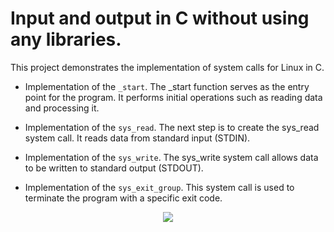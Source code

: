 # Input and output in C without using any libraries.

This project demonstrates the implementation of system calls for Linux in C.

* Implementation of the `_start`. The _start function serves as the entry point for the program. It performs initial operations such as reading data and processing it. 

* Implementation of the `sys_read`. The next step is to create the sys_read system call. It reads data from standard input (STDIN).

* Implementation of the `sys_write`. The sys_write system call allows data to be written to standard output (STDOUT).

* Implementation of the `sys_exit_group`. This system call is used to terminate the program with a specific exit code.

<p align="center">
  <img src="https://ltdfoto.ru/images/2024/04/29/ezgif-6-02d6927474.jpg">
</p>
